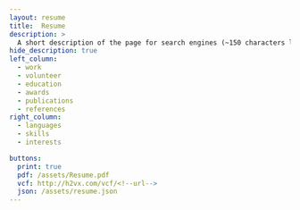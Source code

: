 ```yaml
---
layout: resume
title:  Resume
description: >
  A short description of the page for search engines (~150 characters long).
hide_description: true 
left_column:
  - work
  - volunteer
  - education
  - awards
  - publications
  - references
right_column:
  - languages
  - skills
  - interests

buttons:
  print: true
  pdf: /assets/Resume.pdf
  vcf: http://h2vx.com/vcf/<!--url-->
  json: /assets/resume.json
---
```

